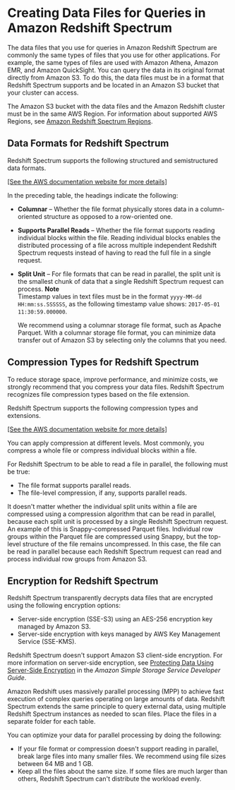 # Creating Data Files for Queries in Amazon Redshift Spectrum<a name="c-spectrum-data-files"></a>

The data files that you use for queries in Amazon Redshift Spectrum are commonly the same types of files that you use for other applications\. For example, the same types of files are used with Amazon Athena, Amazon EMR, and Amazon QuickSight\. You can query the data in its original format directly from Amazon S3\. To do this, the data files must be in a format that Redshift Spectrum supports and be located in an Amazon S3 bucket that your cluster can access\. 

The Amazon S3 bucket with the data files and the Amazon Redshift cluster must be in the same AWS Region\. For information about supported AWS Regions, see [Amazon Redshift Spectrum Regions](c-using-spectrum.md#c-spectrum-regions)\.

## Data Formats for Redshift Spectrum<a name="c-spectrum-data-files-formats"></a>

Redshift Spectrum supports the following structured and semistructured data formats\.

[\[See the AWS documentation website for more details\]](http://docs.aws.amazon.com/redshift/latest/dg/c-spectrum-data-files.html)

In the preceding table, the headings indicate the following:
+ **Columnar** – Whether the file format physically stores data in a column\-oriented structure as opposed to a row\-oriented one\.
+ **Supports Parallel Reads** – Whether the file format supports reading individual blocks within the file\. Reading individual blocks enables the distributed processing of a file across multiple independent Redshift Spectrum requests instead of having to read the full file in a single request\.
+ **Split Unit** – For file formats that can be read in parallel, the split unit is the smallest chunk of data that a single Redshift Spectrum request can process\.
**Note**  
Timestamp values in text files must be in the format `yyyy-MM-dd HH:mm:ss.SSSSSS`, as the following timestamp value shows: `2017-05-01 11:30:59.000000`\.

  We recommend using a columnar storage file format, such as Apache Parquet\. With a columnar storage file format, you can minimize data transfer out of Amazon S3 by selecting only the columns that you need\. 

## Compression Types for Redshift Spectrum<a name="c-spectrum-data-files-compression"></a>

To reduce storage space, improve performance, and minimize costs, we strongly recommend that you compress your data files\. Redshift Spectrum recognizes file compression types based on the file extension\.

Redshift Spectrum supports the following compression types and extensions\.

[\[See the AWS documentation website for more details\]](http://docs.aws.amazon.com/redshift/latest/dg/c-spectrum-data-files.html)

You can apply compression at different levels\. Most commonly, you compress a whole file or compress individual blocks within a file\. 

For Redshift Spectrum to be able to read a file in parallel, the following must be true:
+ The file format supports parallel reads\.
+ The file\-level compression, if any, supports parallel reads\.

It doesn't matter whether the individual split units within a file are compressed using a compression algorithm that can be read in parallel, because each split unit is processed by a single Redshift Spectrum request\. An example of this is Snappy\-compressed Parquet files\. Individual row groups within the Parquet file are compressed using Snappy, but the top\-level structure of the file remains uncompressed\. In this case, the file can be read in parallel because each Redshift Spectrum request can read and process individual row groups from Amazon S3\.

## Encryption for Redshift Spectrum<a name="c-spectrum-data-files-encryption"></a>

Redshift Spectrum transparently decrypts data files that are encrypted using the following encryption options:
+ Server\-side encryption \(SSE\-S3\) using an AES\-256 encryption key managed by Amazon S3\.
+ Server\-side encryption with keys managed by AWS Key Management Service \(SSE\-KMS\)\. 

Redshift Spectrum doesn't support Amazon S3 client\-side encryption\. For more information on server\-side encryption, see [Protecting Data Using Server\-Side Encryption](https://docs.aws.amazon.com/AmazonS3/latest/dev/serv-side-encryption.html) in the *Amazon Simple Storage Service Developer Guide*\.

Amazon Redshift uses massively parallel processing \(MPP\) to achieve fast execution of complex queries operating on large amounts of data\. Redshift Spectrum extends the same principle to query external data, using multiple Redshift Spectrum instances as needed to scan files\. Place the files in a separate folder for each table\. 

You can optimize your data for parallel processing by doing the following:
+ If your file format or compression doesn't support reading in parallel, break large files into many smaller files\. We recommend using file sizes between 64 MB and 1 GB\.
+ Keep all the files about the same size\. If some files are much larger than others, Redshift Spectrum can't distribute the workload evenly\. 
